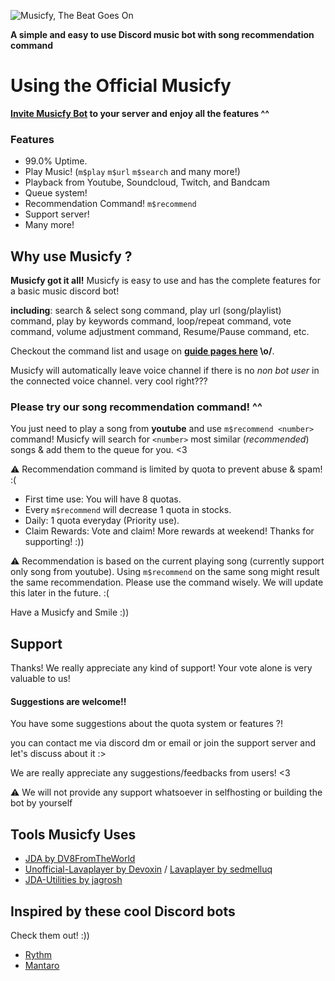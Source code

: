![Musicfy, The Beat Goes On](https://github.com/madeyoga/Nano.Jda/blob/master/assets/Banner.jpg)

**A simple and easy to use Discord music bot with song recommendation command**

# Using the Official Musicfy

**[Invite Musicfy Bot](https://discord.com/api/oauth2/authorize?client_id=473023109666963467&permissions=36793408&scope=bot) to your server and enjoy all the features ^^**

### Features
- 99.0% Uptime.
- Play Music! (`m$play` `m$url` `m$search` and many more!)
- Playback from Youtube, Soundcloud, Twitch, and Bandcam
- Queue system!
- Recommendation Command! `m$recommend`
- Support server!
- Many more!

## Why use Musicfy ?
**Musicfy got it all!** Musicfy is easy to use and has the complete features for a basic music discord bot!

**including**: search & select song command, play url (song/playlist) command, play by keywords command, loop/repeat command, vote command, volume adjustment command, Resume/Pause command, etc. 

Checkout the command list and usage on **[guide pages here]() \o/**.

Musicfy will automatically leave voice channel if there is no *non bot user* in the connected voice channel. very cool right???

### Please try our song **recommendation** command! ^^

You just need to play a song from **youtube** and use `m$recommend <number>` command! Musicfy will search for `<number>` most similar (*recommended*) songs & add them to the queue for you. <3

⚠ Recommendation command is limited by quota to prevent abuse & spam! :(

- First time use: You will have 8 quotas.
- Every `m$recommend` will decrease 1 quota in stocks.
- Daily: 1 quota everyday (Priority use).
- Claim Rewards: Vote and claim! More rewards at weekend! Thanks for supporting! :))

⚠ Recommendation is based on the current playing song (currently support only song from youtube). 
Using `m$recommend` on the same song might result the same recommendation. Please use the command wisely.
We will update this later in the future. :(

Have a Musicfy and Smile :))

## Support
Thanks! We really appreciate any kind of support! Your vote alone is very valuable to us! 

#### Suggestions are welcome!!
You have some suggestions about the quota system or features ?!

you can contact me via discord dm or email or join the support server and let's discuss about it :>

We are really appreciate any suggestions/feedbacks from users! <3

⚠ We will not provide any support whatsoever in selfhosting or building the bot by yourself

## Tools Musicfy Uses
- [JDA by DV8FromTheWorld](https://github.com/DV8FromTheWorld/JDA)
- [Unofficial-Lavaplayer by Devoxin](https://github.com/Devoxin/lavaplayer) / [Lavaplayer by sedmelluq](https://github.com/sedmelluq/lavaplayer)
- [JDA-Utilities by jagrosh](https://github.com/JDA-Applications/JDA-Utilities)

## Inspired by these cool Discord bots
Check them out! :))
- [Rythm](https://top.gg/bot/rythm)
- [Mantaro](https://top.gg/bot/213466096718708737)
